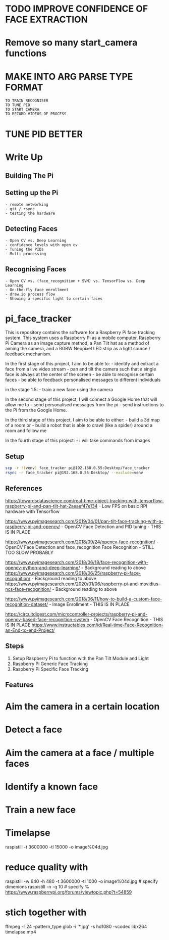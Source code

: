 # TODO IMPROVE CONFIDENCE OF FACE EXTRACTION
# Remove so many start_camera functions
# MAKE INTO ARG PARSE TYPE FORMAT
    TO TRAIN RECOGNISER
    TO TUNE PID
    TO START CAMERA
    TO RECORD VIDEOS OF PROCESS
# TUNE PID BETTER

# Write Up
## Building The Pi
## Setting up the Pi
    - remote networking
    - git / rsync
    - testing the hardware
## Detecting Faces
    - Open CV vs. Deep Learning
    - confidence levels with open cv
    - Tuning the PIDs
    - Multi processing
## Recognising Faces
    - Open CV vs. (face_recognition + SVM) vs. TensorFlow vs. Deep Learning
    - On-the-fly face enrollment
    - draw.io process flow
    - Showing a specific light to certain faces


# pi_face_tracker
This is repository contains the software for a Raspberry Pi face tracking system. This system uses a Raspberry Pi as a mobile computer, Raspberry Pi Camera as an image capture method, a Pan Tilt hat as a method of aiming the camera, and a RGBW Neopixel LED strip as a light source / feedback mechanism. 

In the first stage of this project, I aim to be able to:
    - identify and extract a face from a live video stream
    - pan and tilt the camera such that a single face is always at the center of the screen
    - be able to recognise certain faces
    - be able to feedback personalised messages to different individuals


in the stage 1.5:
    - train a new face using the camera

In the second stage of this project, I will connect a Google Home that will allow me to
    - send personalised messages from the pi
    - send instructions to the Pi from the Google Home.

In the third stage of this project, I aim to be able to either:
    - build a 3d map of a room
        or
    - build a robot that is able to crawl (like a spider) around a room and follow me

In the fourth stage of this project:
    - i will take commands from images

## Setup
```sh
scp -r !(venv) face_tracker pi@192.168.0.55:Desktop/face_tracker
rsync -r face_tracker pi@192.168.0.55:Desktop/ --exclude=venv

```

## References
https://towardsdatascience.com/real-time-object-tracking-with-tensorflow-raspberry-pi-and-pan-tilt-hat-2aeaef47e134
    - Low FPS on basic RPI hardware with Tensorflow 

https://www.pyimagesearch.com/2019/04/01/pan-tilt-face-tracking-with-a-raspberry-pi-and-opencv/
    - OpenCV Face Detection and PID tuning
        - THIS IS IN PLACE

https://www.pyimagesearch.com/2018/09/24/opencv-face-recognition/
    - OpenCV Face Detection and face_recognition Face Recognition
        - STILL TOO SLOW PROBABLY

https://www.pyimagesearch.com/2018/06/18/face-recognition-with-opencv-python-and-deep-learning/
    - Background reading to above
https://www.pyimagesearch.com/2018/06/25/raspberry-pi-face-recognition/
    - Background reading to above
https://www.pyimagesearch.com/2020/01/06/raspberry-pi-and-movidius-ncs-face-recognition/
    - Background reading to above

https://www.pyimagesearch.com/2018/06/11/how-to-build-a-custom-face-recognition-dataset/
    - Image Enrollment
        - THIS IS IN PLACE

https://circuitdigest.com/microcontroller-projects/raspberry-pi-and-opencv-based-face-recognition-system
    - OpenCV Face Recognition
        - THIS IS IN PLACE
https://www.instructables.com/id/Real-time-Face-Recognition-an-End-to-end-Project/


## Steps
1. Setup Raspberry Pi to function with the Pan Tilt Module and Light
2. Raspberry Pi Generic Face Tracking
3. Raspberry Pi Specific Face Tracking

## Features
# Aim the camera in a certain location
# Detect a face
# Aim the camera at a face / multiple faces
# Identify a known face
# Train a new face


# Timelapse
raspistill -t 3600000 -tl 15000 -o image%04d.jpg

# reduce quality with
raspistill -w 640 -h 480 -t 3600000 -tl 1000 -o image%04d.jpg # specify dimenions
raspistill -n -q 10 # specify % https://www.raspberrypi.org/forums/viewtopic.php?t=54859

# stich together with
ffmpeg -r 24 -pattern_type glob -i '*.jpg' -s hd1080 -vcodec libx264 timelapse.mp4

